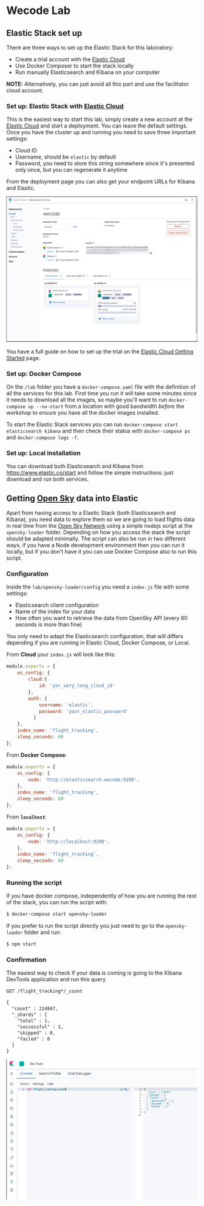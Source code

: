 # Wecode Lab

## Elastic Stack set up

There are three ways to set up the Elastic Stack for this laboratory:

* Create a trial account with the [Elastic Cloud][1]
* Use Docker Composer to start the stack locally
* Run manually Elasticsearch and Kibana on your computer

**NOTE:** Alternatively, you can just avoid all this part and use the facilitator cloud account.

### Set up: Elastic Stack with [Elastic Cloud][1]

This is the easiest way to start this lab, simply create a new account at the [Elastic Cloud][1] and start a deployment. You can leave the default settings. Once you have the cluster up and running you need to save three important settings: 

* Cloud ID
* Username, should be `elastic` by default
* Password, you need to store this string somewhere since it's presented only once, but you can regenerate it anytime

From the deployment page you can also get your endpoint URLs for Kibana and Elastic.

![](images/deployment.png)

You have a full guide on how to set up the trial on the [Elastic Cloud Getting Started][2] page.

### Set up: Docker Compose

On the `/lab` folder you have a `docker-compose.yaml` file with the definition of all the services for this lab. First time you run it will take some minutes since it needs to download all the images, so maybe you'll want to run `docker-compose up --no-start` from a location with good bandwidth *before* the workshop to ensure you have all the docker images installed.

To start the Elastic Stack services you can run `docker-compose start elasticsearch kibana` and then check their status with `docker-compose ps` and `docker-compose logs -f`.

### Set up: Local installation

You can download both Elasticsearch and Kibana from <https://www.elastic.co/start> and follow the simple instructions: just download and run both services.

## Getting [Open Sky][3] data into Elastic

Apart from having access to a Elastic Stack (both Elasticsearch and Kibana), you need data to explore them so we are going to load flights data in real time from the [Open Sky Network][3] using a simple nodejs script at the `opensky-loader` folder. Depending on how you access the stack the script should be adapted minimally. The script can also be run in two different ways, if you have a Node development environment then you can run it locally, but if you don't have it you can use Docker Compose also to run this script.

### Configuration

Inside the `lab/opensky-loader/config` you need a `index.js` file with some settings:

* Elasticsearch client configuration
* Name of the index for your data
* How often you want to retrieve the data from OpenSky API (every 60 seconds is more than fine)

You only need to adapt the Elasticsearch configuration, that will differs depending if you are running in Elastic Cloud, Docker Compose, or Local.

From **Cloud** your `index.js` will look like this:

```js
module.exports = {
    es_config: {
        cloud:{
            id: 'yor_very_long_cloud_id'
        },
        auth: {
            username: 'elastic',
            password: 'your_elastic_password'
          }
    },
    index_name: 'flight_tracking',
    sleep_seconds: 60
};
```

From **Docker Compose**:

```js
module.exports = {
    es_config: {
        node: 'http://elasticsearch.wecode:9200',
    },
    index_name: 'flight_tracking',
    sleep_seconds: 60
};
```

From **`localhost`**:

```js
module.exports = {
    es_config: {
        node: 'http://localhost:9200',
    },
    index_name: 'flight_tracking',
    sleep_seconds: 60
};
```

### Running the script

If you have docker compose, independently of how you are running the rest of the stack, you can run the script with:

```sh
$ docker-compose start opensky-loader
```

If you prefer to run the script directly you just need to go to the `opensky-loader` folder and run:

```sh
$ npm start
```

### Confirmation

The easiest way to check if your data is coming is going to the Kibana DevTools application and run this query

```
GET /flight_tracking*/_count
```

```
{
  "count" : 214847,
  "_shards" : {
    "total" : 1,
    "successful" : 1,
    "skipped" : 0,
    "failed" : 0
  }
}
```
![](images/kibana-dev-tools.png)



[1]: https://www.elastic.co/cloud/elasticsearch-service/signup
[2]: https://www.elastic.co/guide/en/cloud/current/ec-getting-started.html
[3]: https://opensky-network.org/